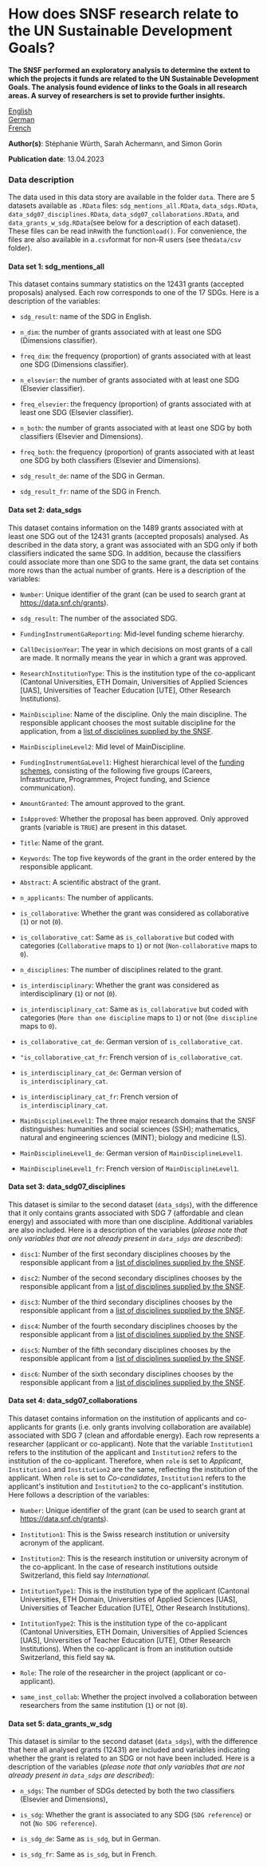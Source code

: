 # How does SNSF research relate to the UN Sustainable Development Goals?

**The SNSF performed an exploratory analysis to determine the extent to which the projects it funds are related to the UN Sustainable Development Goals. The analysis found evidence of links to the Goals in all research areas. A survey of researchers is set to provide further insights.**

[English](https://data.snf.ch/stories/snf-research-and-sdgs-en.html)\
[German](https://data.snf.ch/stories/snf-forschung-und-nachhaltigkeitszielen-de.html)\
[French](https://data.snf.ch/stories/recherche-du-fns-et-odd-fr.html)

**Author(s)**: Stéphanie Würth, Sarah Achermann, and Simon Gorin

**Publication date**: 13.04.2023

### Data description

The data used in this data story are available in the folder `data`. There are 5 datasets available as `.RData` files: `sdg_mentions_all.RData`, `data_sdgs.RData`, `data_sdg07_disciplines.RData`, `data_sdg07_collaborations.RData`, and `data_grants_w_sdg.RData`(see below for a description of each dataset). These files can be read in`R`with the function`load()`. For convenience, the files are also available in a`.csv`format for non-R users (see the`data/csv` folder).

#### Data set 1: sdg_mentions_all

This dataset contains summary statistics on the 12431 grants (accepted proposals) analysed. Each row corresponds to one of the 17 SDGs. Here is a description of the variables:

-   `sdg_result`: name of the SDG in English.

-   `n_dim`: the number of grants associated with at least one SDG (Dimensions classifier).

-   `freq_dim`: the frequency (proportion) of grants associated with at least one SDG (Dimensions classifier).

-   `n_elsevier`: the number of grants associated with at least one SDG (Elsevier classifier).

-   `freq_elsevier`: the frequency (proportion) of grants associated with at least one SDG (Elsevier classifier).

-   `n_both`: the number of grants associated with at least one SDG by both classifiers (Elsevier and Dimensions).

-   `freq_both`: the frequency (proportion) of grants associated with at least one SDG by both classifiers (Elsevier and Dimensions).

-   `sdg_result_de`: name of the SDG in German.

-   `sdg_result_fr`: name of the SDG in French.

#### Data set 2: data_sdgs

This dataset contains information on the 1489 grants associated with at least one SDG out of the 12431 grants (accepted proposals) analysed. As described in the data story, a grant was associated with an SDG only if both classifiers indicated the same SDG. In addition, because the classifiers could associate more than one SDG to the same grant, the data set contains more rows than the actual number of grants. Here is a description of the variables:

-   `Number`: Unique identifier of the grant (can be used to search grant at <https://data.snf.ch/grants>).

-   `sdg_result`: The number of the associated SDG.

-   `FundingInstrumentGaReporting`: Mid-level funding scheme hierarchy.

-   `CallDecisionYear`: The year in which decisions on most grants of a call are made. It normally means the year in which a grant was approved.

-   `ResearchInstitutionType`: This is the institution type of the co-applicant (Cantonal Universities, ETH Domain, Universities of Applied Sciences [UAS], Universities of Teacher Education [UTE], Other Research Institutions).

-   `MainDiscipline`: Name of the discipline. Only the main discipline. The responsible applicant chooses the most suitable discipline for the application, from a [list of disciplines supplied by the SNSF](https://www.snf.ch/SiteCollectionDocuments/allg_disziplinenliste.pdf).

-   `MainDisciplineLevel2`: Mid level of MainDiscipline.

-   `FundingInstrumentGaLevel1`: Highest hierarchical level of the [funding schemes](https://data.snf.ch/about/glossary#funding_instrument), consisting of the following five groups (Careers, Infrastructure, Programmes, Project funding, and Science communication).

-   `AmountGranted`: The amount approved to the grant.

-   `IsApproved`: Whether the proposal has been approved. Only approved grants (variable is `TRUE`) are present in this dataset.

-   `Title`: Name of the grant.

-   `Keywords`: The top five keywords of the grant in the order entered by the responsible applicant.

-   `Abstract`: A scientific abstract of the grant.

-   `n_applicants`: The number of applicants.

-   `is_collaborative`: Whether the grant was considered as collaborative (`1`) or not (`0`).

-   `is_collaborative_cat`: Same as `is_collaborative` but coded with categories (`Collaborative` maps to `1`) or not (`Non-collaborative` maps to `0`).

-   `n_disciplines`: The number of disciplines related to the grant.

-   `is_interdisciplinary`: Whether the grant was considered as interdisciplinary (`1`) or not (`0`).

-   `is_interdisciplinary_cat`: Same as `is_collaborative` but coded with categories (`More than one discipline` maps to `1`) or not (`One discipline` maps to `0`).

-   `is_collaborative_cat_de`: German version of `is_collaborative_cat`.

-   `"is_collaborative_cat_fr`: French version of `is_collaborative_cat`.

-   `is_interdisciplinary_cat_de`: German version of `is_interdisciplinary_cat`.

-   `is_interdisciplinary_cat_fr`: French version of `is_interdisciplinary_cat`.

-   `MainDisciplineLevel1`: The three major research domains that the SNSF distinguishes: humanities and social sciences (SSH); mathematics, natural and engineering sciences (MINT); biology and medicine (LS).

-   `MainDisciplineLevel1_de`: German version of `MainDisciplineLevel1`.

-   `MainDisciplineLevel1_fr`: French version of `MainDisciplineLevel1`.

#### Data set 3: data_sdg07_disciplines

This dataset is similar to the second dataset (`data_sdgs`), with the difference that it only contains grants associated with SDG 7 (affordable and clean energy) and associated with more than one discipline. Additional variables are also included. Here is a description of the variables (*please note that only variables that are not already present in `data_sdgs` are described*):

-   `disc1`: Number of the first secondary disciplines chooses by the responsible applicant from a [list of disciplines supplied by the SNSF](https://www.snf.ch/SiteCollectionDocuments/allg_disziplinenliste.pdf).

-   `disc2`: Number of the second secondary disciplines chooses by the responsible applicant from a [list of disciplines supplied by the SNSF](https://www.snf.ch/SiteCollectionDocuments/allg_disziplinenliste.pdf).

-   `disc3`: Number of the third secondary disciplines chooses by the responsible applicant from a [list of disciplines supplied by the SNSF](https://www.snf.ch/SiteCollectionDocuments/allg_disziplinenliste.pdf).

-   `disc4`: Number of the fourth secondary disciplines chooses by the responsible applicant from a [list of disciplines supplied by the SNSF](https://www.snf.ch/SiteCollectionDocuments/allg_disziplinenliste.pdf).

-   `disc5`: Number of the fifth secondary disciplines chooses by the responsible applicant from a [list of disciplines supplied by the SNSF](https://www.snf.ch/SiteCollectionDocuments/allg_disziplinenliste.pdf).

-   `disc6`: Number of the sixth secondary disciplines chooses by the responsible applicant from a [list of disciplines supplied by the SNSF](https://www.snf.ch/SiteCollectionDocuments/allg_disziplinenliste.pdf).

#### Data set 4: data_sdg07_collaborations

This dataset contains information on the institution of applicants and co-applicants for grants (i.e. only grants involving collaboration are available) associated with SDG 7 (clean and affordable energy). Each row represents a researcher (applicant or co-applicant). Note that the variable `Institution1` refers to the institution of the applicant and `Institution2` refers to the institution of the co-applicant. Therefore, when `role` is set to *Applicant*, `Institution1` and `Institution2` are the same, reflecting the institution of the applicant. When `role` is set to *Co-candidates*, `Institution1` refers to the applicant's institution and `Institution2` to the co-applicant's institution. Here follows a description of the variables:

-   `Number`: Unique identifier of the grant (can be used to search grant at <https://data.snf.ch/grants>).

-   `Institution1`: This is the Swiss research institution or university acronym of the applicant.

-   `Institution2`: This is the research institution or university acronym of the co-applicant. In the case of research institutions outside Switzerland, this field say *International*.

-   `IntitutionType1`: This is the institution type of the applicant (Cantonal Universities, ETH Domain, Universities of Applied Sciences [UAS], Universities of Teacher Education [UTE], Other Research Institutions).

-   `IntitutionType2`: This is the institution type of the co-applicant (Cantonal Universities, ETH Domain, Universities of Applied Sciences [UAS], Universities of Teacher Education [UTE], Other Research Institutions). When the co-applicant is from an institution outside Switzerland, this field say `NA`.

-   `Role`: The role of the researcher in the project (applicant or co-applicant).

-   `same_inst_collab`: Whether the project involved a collaboration between researchers from the same institution (`1`) or not (`0`).

#### Data set 5: data_grants_w\_sdg

This dataset is similar to the second dataset (`data_sdgs`), with the difference that here all analysed grants (12431) are included and variables indicating whether the grant is related to an SDG or not have been included. Here is a description of the variables (*please note that only variables that are not already present in `data_sdgs` are described*):

-   `n_sdgs`: The number of SDGs detected by both the two classifiers (Elsevier and Dimensions),

-   `is_sdg`: Whether the grant is associated to any SDG (`SDG reference`) or not (`No SDG reference`).

-   `is_sdg_de`: Same as `is_sdg`, but in German.

-   `is_sdg_fr`: Same as `is_sdg`, but in French.
